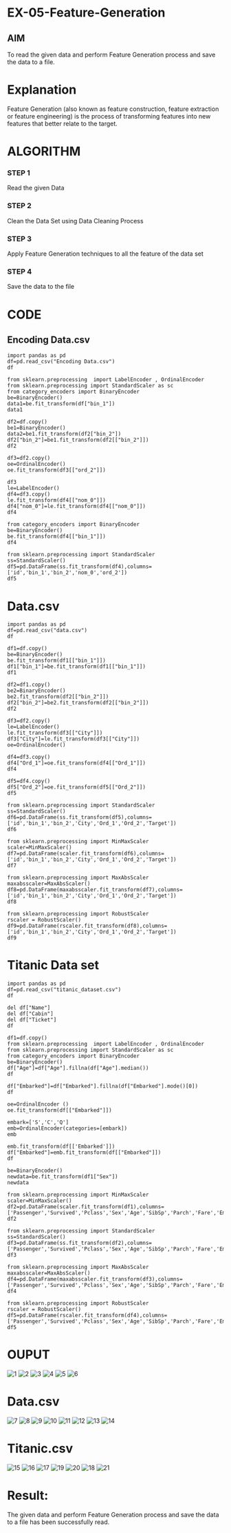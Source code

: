 # EX-05-Feature-Generation


## AIM
To read the given data and perform Feature Generation process and save the data to a file. 

# Explanation
Feature Generation (also known as feature construction, feature extraction or feature engineering) is the process of transforming features into new features that better relate to the target.
 

# ALGORITHM
### STEP 1
Read the given Data
### STEP 2
Clean the Data Set using Data Cleaning Process
### STEP 3
Apply Feature Generation techniques to all the feature of the data set
### STEP 4
Save the data to the file

# CODE

## Encoding Data.csv
~~~
import pandas as pd
df=pd.read_csv("Encoding Data.csv")
df

from sklearn.preprocessing  import LabelEncoder , OrdinalEncoder
from sklearn.preprocessing import StandardScaler as sc
from category_encoders import BinaryEncoder
be=BinaryEncoder()
data1=be.fit_transform(df["bin_1"])
data1

df2=df.copy()
be1=BinaryEncoder()
data2=be1.fit_transform(df2["bin_2"])
df2["bin_2"]=be1.fit_transform(df2[["bin_2"]])
df2

df3=df2.copy()
oe=OrdinalEncoder()
oe.fit_transform(df3[["ord_2"]])

df3
le=LabelEncoder()
df4=df3.copy()
le.fit_transform(df4[["nom_0"]])
df4["nom_0"]=le.fit_transform(df4[["nom_0"]])
df4

from category_encoders import BinaryEncoder
be=BinaryEncoder()
be.fit_transform(df4[["bin_1"]])
df4

from sklearn.preprocessing import StandardScaler
ss=StandardScaler()
df5=pd.DataFrame(ss.fit_transform(df4),columns=['id','bin_1','bin_2','nom_0','ord_2'])
df5
~~~
# Data.csv
~~~
import pandas as pd
df=pd.read_csv("data.csv")
df

df1=df.copy()
be=BinaryEncoder()
be.fit_transform(df1[["bin_1"]])
df1["bin_1"]=be.fit_transform(df1[["bin_1"]])
df1

df2=df1.copy()
be2=BinaryEncoder()
be2.fit_transform(df2[["bin_2"]])
df2["bin_2"]=be2.fit_transform(df2[["bin_2"]])
df2

df3=df2.copy()
le=LabelEncoder()
le.fit_transform(df3[["City"]])
df3["City"]=le.fit_transform(df3[["City"]])
oe=OrdinalEncoder()

df4=df3.copy()
df4["Ord_1"]=oe.fit_transform(df4[["Ord_1"]])
df4

df5=df4.copy()
df5["Ord_2"]=oe.fit_transform(df5[["Ord_2"]])
df5

from sklearn.preprocessing import StandardScaler
ss=StandardScaler()
df6=pd.DataFrame(ss.fit_transform(df5),columns=['id','bin_1','bin_2','City','Ord_1','Ord_2','Target'])
df6

from sklearn.preprocessing import MinMaxScaler
scaler=MinMaxScaler()
df7=pd.DataFrame(scaler.fit_transform(df6),columns=['id','bin_1','bin_2','City','Ord_1','Ord_2','Target'])
df7

from sklearn.preprocessing import MaxAbsScaler
maxabsscaler=MaxAbsScaler()
df8=pd.DataFrame(maxabsscaler.fit_transform(df7),columns=['id','bin_1','bin_2','City','Ord_1','Ord_2','Target'])
df8

from sklearn.preprocessing import RobustScaler
rscaler = RobustScaler()
df9=pd.DataFrame(rscaler.fit_transform(df8),columns=['id','bin_1','bin_2','City','Ord_1','Ord_2','Target'])
df9
~~~
# Titanic Data set
~~~
import pandas as pd
df=pd.read_csv("titanic_dataset.csv")
df

del df["Name"]
del df["Cabin"]
del df["Ticket"]
df

df1=df.copy()
from sklearn.preprocessing  import LabelEncoder , OrdinalEncoder
from sklearn.preprocessing import StandardScaler as sc
from category_encoders import BinaryEncoder
be=BinaryEncoder()
df["Age"]=df["Age"].fillna(df["Age"].median())
df

df["Embarked"]=df["Embarked"].fillna(df["Embarked"].mode()[0])
df

oe=OrdinalEncoder ()
oe.fit_transform(df[["Embarked"]])

embark=['S','C','Q']
emb=OrdinalEncoder(categories=[embark])
emb

emb.fit_transform(df[['Embarked']])
df["Embarked"]=emb.fit_transform(df[["Embarked"]])
df

be=BinaryEncoder()
newdata=be.fit_transform(df1["Sex"])
newdata

from sklearn.preprocessing import MinMaxScaler
scaler=MinMaxScaler()
df2=pd.DataFrame(scaler.fit_transform(df1),columns=['Passenger','Survived','Pclass','Sex','Age','SibSp','Parch','Fare','Embarked'])
df2

from sklearn.preprocessing import StandardScaler
ss=StandardScaler()
df3=pd.DataFrame(ss.fit_transform(df2),columns=['Passenger','Survived','Pclass','Sex','Age','SibSp','Parch','Fare','Embarked'])
df3

from sklearn.preprocessing import MaxAbsScaler
maxabsscaler=MaxAbsScaler()
df4=pd.DataFrame(maxabsscaler.fit_transform(df3),columns=['Passenger','Survived','Pclass','Sex','Age','SibSp','Parch','Fare','Embarked'])
df4

from sklearn.preprocessing import RobustScaler
rscaler = RobustScaler()
df5=pd.DataFrame(rscaler.fit_transform(df4),columns=['Passenger','Survived','Pclass','Sex','Age','SibSp','Parch','Fare','Embarked'])
df5
~~~
# OUPUT

![1](https://user-images.githubusercontent.com/94980741/167471878-3f6b6ae0-c454-48a3-8dfc-49f663544664.png)
![2](https://user-images.githubusercontent.com/94980741/167471914-197cede4-9427-4476-b3ba-82acf007b94c.png)
![3](https://user-images.githubusercontent.com/94980741/167471939-018f2e1c-35c8-44cd-bc74-1204ba21c80b.png)
![4](https://user-images.githubusercontent.com/94980741/167471955-65d21d0e-fc50-46b3-aee0-8027d2f0601c.png)
![5](https://user-images.githubusercontent.com/94980741/167471971-b398b63b-ee6b-4a80-9445-8bbb15088497.png)
![6](https://user-images.githubusercontent.com/94980741/167471982-e2d0ca27-184a-4900-bd33-ffb31a049e0f.png)

# Data.csv
![7](https://user-images.githubusercontent.com/94980741/167472292-177b9684-c034-4ecf-b870-4cc960781e4f.png)
![8](https://user-images.githubusercontent.com/94980741/167472306-742eddab-d52f-400e-a1a2-392c5458d1f4.png)
![9](https://user-images.githubusercontent.com/94980741/167472319-90906fae-40c5-4861-b563-14d83be84728.png)
![10](https://user-images.githubusercontent.com/94980741/167472338-98a702cd-7ccd-442d-9a54-d3c5cca1f1c9.png)
![11](https://user-images.githubusercontent.com/94980741/167472357-f084172e-1dc6-4a6b-ac9c-b13a237e3035.png)
![12](https://user-images.githubusercontent.com/94980741/167472368-160131b4-d36a-4f81-b37c-7c01fa566d27.png)
![13](https://user-images.githubusercontent.com/94980741/167472407-99920a3a-d7b9-4070-aa7b-6429b98e7486.png)
![14](https://user-images.githubusercontent.com/94980741/167472427-b15da776-fb16-4179-9ef3-7407a399b2ce.png)

# Titanic.csv
![15](https://user-images.githubusercontent.com/94980741/167472622-c4a04f8f-4849-4b86-8eef-2d62febb4c8b.png)
![16](https://user-images.githubusercontent.com/94980741/167472671-9f8b849d-ba6d-4e75-8a73-c96c46339600.png)
![17](https://user-images.githubusercontent.com/94980741/167472697-41a81c5e-8961-4ce7-b8e2-a35e9bba2bee.png)
![19](https://user-images.githubusercontent.com/94980741/167472740-e01c1837-90db-49f1-ac4b-2764f4a56849.png)
![20](https://user-images.githubusercontent.com/94980741/167473458-b9a7abc5-8420-4900-9fcc-e1096536bafc.png)
![18](https://user-images.githubusercontent.com/94980741/167473319-9928d3ae-90f1-457a-bc8d-ab103094fc24.png)
![21](https://user-images.githubusercontent.com/94980741/167472876-1ac62be1-4d7b-46aa-8825-48deaa248c25.png)

# Result:
The given data and perform Feature Generation process and save the data to a file has been successfully read.

